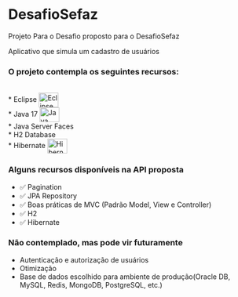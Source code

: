 # DesafioSefaz

Projeto Para o Desafio proposto para o DesafioSefaz

Aplicativo que simula um cadastro de usuários 

### O projeto contempla os seguintes recursos:

<div><br>
  * Eclipse <img align="center" alt="Eclipse" height="30" width="40" src="https://cdn.jsdelivr.net/gh/devicons/devicon@latest/icons/eclipse/eclipse-original-wordmark.svg"><br>
  * Java 17  <img align="center" alt="Java" height="30" width="40" src="https://cdn.jsdelivr.net/gh/devicons/devicon/icons/java/java-original-wordmark.svg"><br>
  * Java Server Faces <br>
  * H2 Database <br>
  * Hibernate <img align="center" alt="Hibernate" height="30" width="40" src="https://cdn.jsdelivr.net/gh/devicons/devicon@latest/icons/hibernate/hibernate-original.svg"><br>
</div>

### Alguns recursos disponíveis na API proposta

  * ✅ Pagination
  * ✅ JPA Repository
  * ✅ Boas práticas de MVC (Padrão Model, View e Controller)
  * ✅ H2
  * ✅ Hibernate

### Não contemplado, mas pode vir futuramente

 * Autenticação e autorização de usuários
 * Otimização 
 * Base de dados escolhido para ambiente de produção(Oracle DB, MySQL, Redis, MongoDB, PostgreSQL, etc.)
